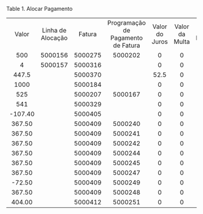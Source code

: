<div id="d227256e1" class="table">

<div class="table-title">

Table 1. Alocar
Pagamento

</div>

<div class="table-contents">

|          |                   |         |                                    |                |                |                  |           |                   |             |                         |                   |                |
| :------: | :---------------: | :-----: | :--------------------------------: | :------------: | :------------: | :--------------: | :-------: | :---------------: | :---------: | :---------------------: | :---------------: | :------------: |
|  Valor   | Linha de Alocação | Fatura  | Programação de Pagamento de Fatura | Valor do Juros | Valor da Multa | Alocar Pagamento | Pagamento | Valor do Desconto | Val. Fatura | Pagamento a Maior/Menor | Val. Remanescente | Valor da Baixa |
|   500    |      5000156      | 5000275 |              5000202               |       0        |       0        |     5000001      |  5000048  |         0         |      0      |          \-500          |         0         |       0        |
|    4     |      5000157      | 5000316 |                                    |       0        |       0        |     5000002      |  5000048  |         0         |      0      |           \-4           |         0         |       0        |
|  447.5   |                   | 5000370 |                                    |      52.5      |       0        |     5000003      |  5000054  |         0         |      0      |         \-447.5         |       52.5        |       0        |
|   1000   |                   | 5000184 |                                    |       0        |       0        |     5000004      |  5000059  |         0         |      0      |         \-1000          |        0.0        |       0        |
|   525    |                   | 5000207 |              5000167               |       0        |       0        |     5000005      |  5000061  |         0         |   525.00    |        \-525.00         |       \-466       |      525       |
|   541    |                   | 5000329 |                                    |       0        |       0        |     5000006      |  5000061  |         0         |      0      |          \-616          |       \-466       |       75       |
| \-107.40 |                   | 5000405 |                                    |       0        |       0        |     5000007      |  5000063  |         0         |      0      |            0            |      269.80       |     107.40     |
|  367.50  |                   | 5000409 |              5000240               |       0        |       0        |     5000008      |  5000067  |         0         |   367.50    |            0            |       0.00        |       0        |
|  367.50  |                   | 5000409 |              5000241               |       0        |       0        |     5000009      |  5000067  |         0         |   367.50    |            0            |       0.00        |       0        |
|  367.50  |                   | 5000409 |              5000242               |       0        |       0        |     5000010      |  5000067  |         0         |   367.50    |            0            |       0.00        |       0        |
|  367.50  |                   | 5000409 |              5000244               |       0        |       0        |     5000011      |  5000067  |         0         |   367.50    |            0            |       0.00        |       0        |
|  367.50  |                   | 5000409 |              5000245               |       0        |       0        |     5000012      |  5000067  |         0         |   367.50    |            0            |       0.00        |       0        |
|  367.50  |                   | 5000409 |              5000247               |       0        |       0        |     5000013      |  5000067  |         0         |   367.50    |            0            |       0.00        |       0        |
| \-72.50  |                   | 5000409 |              5000249               |       0        |       0        |     5000015      |  5000067  |       72.50       |   367.50    |         367.50          |       0.00        |       0        |
|  367.50  |                   | 5000409 |              5000248               |       0        |       0        |     5000014      |  5000067  |         0         |   367.50    |            0            |       0.00        |       0        |
|  404.00  |                   | 5000412 |              5000251               |       0        |       0        |     5000016      |  5000068  |         0         |   404.00    |            0            |       0.00        |       0        |

</div>

</div>
